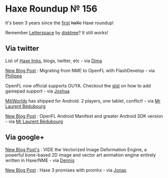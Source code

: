 [_template]: roundup.html
# Haxe Roundup № 156

It's been 3 years since the [first][link 1] <strike>haXe</strike> Haxe roundup!

Remember [Letterspace][link 2] by [disktree][link 3]? It still works!

## Via twitter

List of [Haxe links][link 4], blogs, twitter, etc - via [Dima][link 5]

[New Blog Post][link 6] : Migrating from NME to OpenFL with FlashDevelop - via [Philippe][link 7]

OpenFL now official supports OUYA. Checkout the [gist][link 8] on how to add gamepad support - via [Joshua][link 9]

[MiliWorlds][link 10] has shipped for Android. 2 players, one tablet, conflict! - via [Mr Laurent Bédubourg][link 11]

[New Blog Post][link 12] : OpenFL Android Manifest and greater Android SDK version - via [Mr Laurent Bédubourg][link 13]

## Via google+

[New Blog Post's][link 14] :  VIDE the Vectorized Image Deformation Engine, a powerful bone-based 2D image and vector art animation engine entirely written in Haxe/NME - via [Dennis][link 15]

[New Blog Post][link 16] : Haxe 3 promises with promhx - via [Jonas][link 17]

[link 1]: http://blog.skialbainn.com/post/789304941/haxe-roundup "first"
[link 2]: http://games.disktree.net/letterspace/ "Letterspace"
[link 3]: https://twitter.com/disktree "disktree"
[link 4]: http://pastebin.com/ePJ2Dskt "Haxe links"
[link 5]: https://twitter.com/DimaGranetchi "Dima"
[link 6]: http://fugocode.blogspot.fr/2013/07/from-nme-to-openfl-with-flashdevelop.html "New Blog Post"
[link 7]: https://twitter.com/elsassph "Philippe"
[link 8]: https://gist.github.com/jgranick/5888202 "gist"
[link 9]: https://twitter.com/singmajesty "Joshua"
[link 10]: https://play.google.com/store/apps/details?id=me.labe.miliworlds "MiliWorlds"
[link 11]: https://twitter.com/labe_me "Mr Laurent Bédubourg"
[link 12]: http://labe.me/en/blog/posts/2013-06-28-OpenFL-AndroidManifest.xml-and-greater-Android-SDK-version.html#.Uc1f7wikpw8.twitter "New Blog Post"
[link 13]: https://twitter.com/labe_me "Mr Laurent Bédubourg"
[link 14]: http://david.fancyfishgames.com/search/label/VIDE "New Blog Post&#8217;s"
[link 15]: https://plus.google.com/112971967863160068411 "Dennis"
[link 16]: http://cambiatablog.wordpress.com/2013/06/14/haxe-3-promises-with-promhx/ "New Blog Post"
[link 17]: https://plus.google.com/100705622302444765857 "Jonas"

